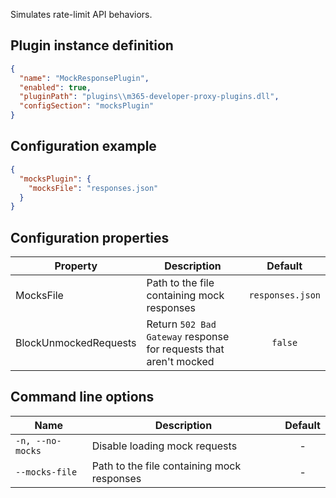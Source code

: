 Simulates rate-limit API behaviors.

## Plugin instance definition

```json
{
  "name": "MockResponsePlugin",
  "enabled": true,
  "pluginPath": "plugins\\m365-developer-proxy-plugins.dll",
  "configSection": "mocksPlugin"
}
```

## Configuration example

```json
{
  "mocksPlugin": {
    "mocksFile": "responses.json"
  }
}
```

## Configuration properties

| Property              | Description                                                        |     Default      |
| --------------------- | ------------------------------------------------------------------ | :--------------: |
| MocksFile             | Path to the file containing mock responses                         | `responses.json` |
| BlockUnmockedRequests | Return `502 Bad Gateway` response for requests that aren't mocked |     `false`      |

## Command line options

| Name             | Description                                | Default |
| ---------------- | ------------------------------------------ | :-----: |
| `-n, --no-mocks` | Disable loading mock requests              |    -    |
| `--mocks-file`   | Path to the file containing mock responses |    -    |
